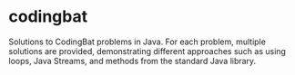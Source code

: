 # codingbat
Solutions to CodingBat problems in Java.  For each problem, multiple solutions are provided, demonstrating different approaches such as using loops, Java Streams, and methods from the standard Java library.
